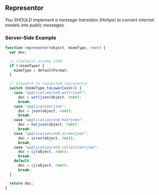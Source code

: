 ## Representor

_You SHOULD implement a message translator (Hohpe) to convert internal models into public messages._

### Server-Side Example

```javascript
function representor(object, mimeType, root) {
  var doc;

  // clueless? assume JSON
  if (!mimeType) {
    mimeType = defaultFormat;
  }

  // dispatch to requested representor
  switch (mimeType.toLowerCase()) {
    case "application/vnd.wstl+json":
      doc = wstljson(object, root);
      break;
    case "application/json":
      doc = json(object, root);
      break;
    case "application/vnd.hal+json":
      doc = haljson(object, root);
      break;
    case "application/vnd.siren+json":
      doc = siren(object, root);
      break;  
    case "application/vnd.collection+json":
      doc = cj(object, root);
      break;  
    default:
      doc = cj(object, root);
      break;
  }

  return doc;
}
```
